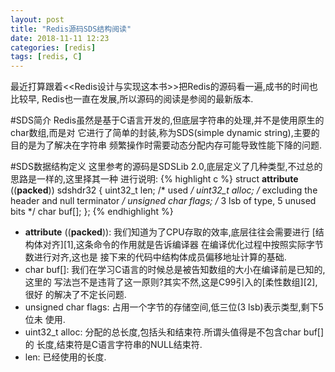 ```yaml
---
layout: post
title: "Redis源码SDS结构阅读"
date: 2018-11-11 12:23
categories: [redis]
tags: [redis, C]
---
```


最近打算跟着<<Redis设计与实现这本书>>把Redis的源码看一遍,成书的时间也比较早,
Redis也一直在发展,所以源码的阅读是参阅的最新版本.

#SDS简介
Redis虽然是基于C语言开发的,但底层字符串的处理,并不是使用原生的char数组,而是对
它进行了简单的封装,称为SDS(simple dynamic string),主要的目的是为了解决在字符串
频繁操作时需要动态分配内存可能导致性能下降的问题.

#SDS数据结构定义
这里参考的源码是SDSLib 2.0,底层定义了几种类型,不过总的思路是一样的,这里择其一种
进行说明:
{% highlight c %}
struct __attribute__ ((__packed__)) sdshdr32 {
    uint32_t len; /* used */
    uint32_t alloc; /* excluding the header and null terminator */
    unsigned char flags; /* 3 lsb of type, 5 unused bits */
    char buf[];
};
{% endhighlight %}
+ __attribute__ ((__packed__)): 我们知道为了CPU存取的效率,底层往往会需要进行
                                [结构体对齐][1],这条命令的作用就是告诉编译器
                                在编译优化过程中按照实际字节数进行对齐,这也是
                                接下来的代码中结构体成员偏移地址计算的基础.
+ char buf[]: 我们在学习C语言的时候总是被告知数组的大小在编译前是已知的,这里的
              写法岂不是违背了这一原则?其实不然,这是C99引入的[柔性数组][2],很好
              的解决了不定长问题.
+ unsigned char flags: 占用一个字节的存储空间,低三位(3 lsb)表示类型,剩下5位未
                       使用.
+ uint32_t alloc: 分配的总长度,包括头和结束符.所谓头值得是不包含char buf[]的
                  长度,结束符是C语言字符串的NULL结束符.
+ len: 已经使用的长度.
